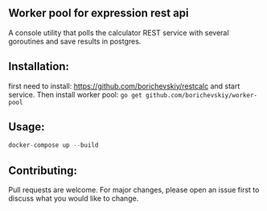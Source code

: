 ## Worker pool for expression rest api

A console utility that polls the calculator REST service with several goroutines and save results in postgres.

## Installation:
first need to install: https://github.com/borichevskiy/restcalc
and start service.
Then install worker pool:
```go get github.com/borichevskiy/worker-pool```
## Usage:

```go
docker-compose up --build
```
## Contributing:

Pull requests are welcome. For major changes, please open an issue first to discuss what you would like to change.

